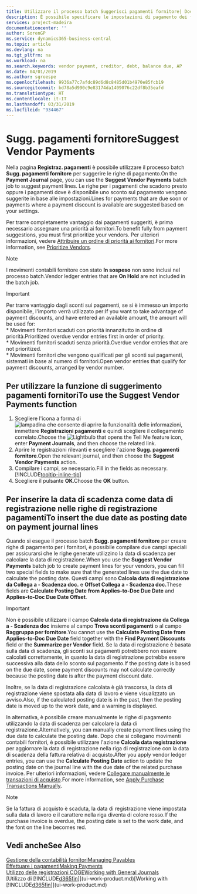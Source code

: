 ```yaml
---
title: Utilizzare il processo batch Suggerisci pagamenti fornitore| Documenti Microsoft
description: È possibile specificare le impostazioni di pagamento dei fornitori per ottenere suggerimenti o proposte per pagamenti in scadenza oppure per cui è disponibile uno sconto.
services: project-madeira
documentationcenter: ''
author: SorenGP
ms.service: dynamics365-business-central
ms.topic: article
ms.devlang: na
ms.tgt_pltfrm: na
ms.workload: na
ms.search.keywords: vendor payment, creditor, debt, balance due, AP
ms.date: 04/01/2019
ms.author: sgroespe
ms.openlocfilehash: 9936a77c7afdc89d6d8c8485d01b4970e85fcb19
ms.sourcegitcommit: bd78a5d990c9e83174da1409076c22df8b35eafd
ms.translationtype: HT
ms.contentlocale: it-IT
ms.lasthandoff: 03/31/2019
ms.locfileid: "934467"
---
```

# <a name="suggest-vendor-payments"></a><span data-ttu-id="8b34b-103">Sugg. pagamenti fornitore</span><span class="sxs-lookup"><span data-stu-id="8b34b-103">Suggest Vendor Payments</span></span>
<span data-ttu-id="8b34b-104">Nella pagina **Registraz. pagamenti** è possibile utilizzare il processo batch **Sugg. pagamenti fornitore** per suggerire le righe di pagamento.</span><span class="sxs-lookup"><span data-stu-id="8b34b-104">On the **Payment Journal** page, you can use the **Suggest Vendor Payments** batch job to suggest payment lines.</span></span> <span data-ttu-id="8b34b-105">Le righe per i pagamenti che scadono presto oppure i pagamenti dove è disponibile uno sconto sul pagamento vengono suggerite in base alle impostazioni.</span><span class="sxs-lookup"><span data-stu-id="8b34b-105">Lines for payments that are due soon or payments where a payment discount is available are suggested based on your settings.</span></span>

<span data-ttu-id="8b34b-106">Per trarre completamente vantaggio dai pagamenti suggeriti, è prima necessario assegnare una priorità ai fornitori.</span><span class="sxs-lookup"><span data-stu-id="8b34b-106">To benefit fully from payment suggestions, you must first prioritize your vendors.</span></span> <span data-ttu-id="8b34b-107">Per ulteriori informazioni, vedere [Attribuire un ordine di priorità ai fornitori](purchasing-how-prioritize-vendors.md).</span><span class="sxs-lookup"><span data-stu-id="8b34b-107">For more information, see [Prioritize Vendors](purchasing-how-prioritize-vendors.md).</span></span>  

> [!NOTE]  
> <span data-ttu-id="8b34b-108">I movimenti contabili fornitore con stato **In sospeso** non sono inclusi nel processo batch.</span><span class="sxs-lookup"><span data-stu-id="8b34b-108">Vendor ledger entries that are **On Hold** are not included in the batch job.</span></span>  

> [!IMPORTANT]  
>   <span data-ttu-id="8b34b-109">Per trarre vantaggio dagli sconti sui pagamenti, se si è immesso un importo disponibile, l'importo verrà utilizzato per:</span><span class="sxs-lookup"><span data-stu-id="8b34b-109">If you want to take advantage of payment discounts, and have entered an available amount, the amount will be used for:</span></span>  
    * <span data-ttu-id="8b34b-110">Movimenti fornitori scaduti con priorità innanzitutto in ordine di priorità.</span><span class="sxs-lookup"><span data-stu-id="8b34b-110">Prioritized overdue vendor entries first in order of priority.</span></span>   
    * <span data-ttu-id="8b34b-111">Movimenti fornitori scaduti senza priorità.</span><span class="sxs-lookup"><span data-stu-id="8b34b-111">Overdue vendor entries that are not prioritized.</span></span>  
    * <span data-ttu-id="8b34b-112">Movimenti fornitori che vengono qualificati per gli sconti sui pagamenti, sistemati in base al numero di fornitori.</span><span class="sxs-lookup"><span data-stu-id="8b34b-112">Open vendor entries that qualify for payment discounts, arranged by vendor number.</span></span>  

## <a name="to-use-the-suggest-vendor-payments-function"></a><span data-ttu-id="8b34b-113">Per utilizzare la funzione di suggerimento pagamenti fornitori</span><span class="sxs-lookup"><span data-stu-id="8b34b-113">To use the Suggest Vendor Payments function</span></span>
1. <span data-ttu-id="8b34b-114">Scegliere l'icona a forma di ![lampadina che consente di aprire la funzionalità delle informazioni](media/ui-search/search_small.png "Informazioni sull'operazione che si desidera eseguire"), immettere **Registrazioni pagamenti** e quindi scegliere il collegamento correlato.</span><span class="sxs-lookup"><span data-stu-id="8b34b-114">Choose the ![Lightbulb that opens the Tell Me feature](media/ui-search/search_small.png "Tell me what you want to do") icon, enter **Payment Journals**, and then choose the related link.</span></span>  
2. <span data-ttu-id="8b34b-115">Aprire le registrazioni rilevanti e scegliere l'azione **Sugg. pagamenti fornitore**.</span><span class="sxs-lookup"><span data-stu-id="8b34b-115">Open the relevant journal, and then choose the **Suggest Vendor Payments** action.</span></span>  
3. <span data-ttu-id="8b34b-116">Compilare i campi, se necessario.</span><span class="sxs-lookup"><span data-stu-id="8b34b-116">Fill in the fields as necessary.</span></span> [!INCLUDE[tooltip-inline-tip](includes/tooltip-inline-tip_md.md)]  
4. <span data-ttu-id="8b34b-117">Scegliere il pulsante **OK**.</span><span class="sxs-lookup"><span data-stu-id="8b34b-117">Choose the **OK** button.</span></span>  

## <a name="to-insert-the-due-date-as-posting-date-on-payment-journal-lines"></a><span data-ttu-id="8b34b-118">Per inserire la data di scadenza come data di registrazione nelle righe di registrazione pagamenti</span><span class="sxs-lookup"><span data-stu-id="8b34b-118">To insert the due date as posting date on payment journal lines</span></span>
<span data-ttu-id="8b34b-119">Quando si esegue il processo batch **Sugg. pagamenti fornitore** per creare righe di pagamento per i fornitori, è possibile compilare due campi speciali per assicurarsi che le righe generate utilizzino la data di scadenza per calcolare la data di registrazione.</span><span class="sxs-lookup"><span data-stu-id="8b34b-119">When you use the **Suggest Vendor Payments** batch job to create payment lines for your vendors, you can fill two special fields to make sure that the generated lines use the due date to calculate the posting date.</span></span> <span data-ttu-id="8b34b-120">Questi campi sono **Calcola data di registrazione da Collega a - Scadenza doc.** e **Offset Collega a - Scadenza doc.**</span><span class="sxs-lookup"><span data-stu-id="8b34b-120">These fields are **Calculate Posting Date from Applies-to-Doc Due Date** and **Applies-to-Doc Due Date Offset**.</span></span>  

> [!IMPORTANT]  
>   <span data-ttu-id="8b34b-121">Non è possibile utilizzare il campo **Calcola data di registrazione da Collega a - Scadenza doc** insieme al campo **Trova sconti pagamenti** o al campo **Raggruppa per fornitore**.</span><span class="sxs-lookup"><span data-stu-id="8b34b-121">You cannot use the **Calculate Posting Date from Applies-to-Doc Due Date** field together with the **Find Payment Discounts** field or the **Summarize per Vendor** field.</span></span> <span data-ttu-id="8b34b-122">Se la data di registrazione è basata sulla data di scadenza, gli sconti sui pagamenti potrebbero non essere calcolati correttamente, in quanto la data di registrazione potrebbe essere successiva alla data dello sconto sul pagamento.</span><span class="sxs-lookup"><span data-stu-id="8b34b-122">If the posting date is based on the due date, some payment discounts may not calculate correctly because the posting date is after the payment discount date.</span></span>  

<span data-ttu-id="8b34b-123">Inoltre, se la data di registrazione calcolata è già trascorsa, la data di registrazione viene spostata alla data di lavoro e viene visualizzato un avviso.</span><span class="sxs-lookup"><span data-stu-id="8b34b-123">Also, if the calculated posting date is in the past, then the posting date is moved up to the work date, and a warning is displayed.</span></span>  

<span data-ttu-id="8b34b-124">In alternativa, è possibile creare manualmente le righe di pagamento utilizzando la data di scadenza per calcolare la data di registrazione.</span><span class="sxs-lookup"><span data-stu-id="8b34b-124">Alternatively, you can manually create payment lines using the due date to calculate the posting date.</span></span> <span data-ttu-id="8b34b-125">Dopo che si collegano movimenti contabili fornitori, è possibile utilizzare l'azione **Calcola data registrazione** per aggiornare la data di registrazione nella riga di registrazione con la data di scadenza della fattura relativa di acquisto.</span><span class="sxs-lookup"><span data-stu-id="8b34b-125">After you apply vendor ledger entries, you can use the **Calculate Posting Date** action to update the posting date on the journal line with the due date of the related purchase invoice.</span></span> <span data-ttu-id="8b34b-126">Per ulteriori informazioni, vedere [Collegare manualmente le transazioni di acquisto](payables-how-apply-purchase-transactions-manually.md).</span><span class="sxs-lookup"><span data-stu-id="8b34b-126">For more information, see [Apply Purchase Transactions Manually](payables-how-apply-purchase-transactions-manually.md).</span></span>  

> [!NOTE]  
>   <span data-ttu-id="8b34b-127">Se la fattura di acquisto è scaduta, la data di registrazione viene impostata sulla data di lavoro e il carattere nella riga diventa di colore rosso.</span><span class="sxs-lookup"><span data-stu-id="8b34b-127">If the purchase invoice is overdue, the posting date is set to the work date, and the font on the line becomes red.</span></span>  

## <a name="see-also"></a><span data-ttu-id="8b34b-128">Vedi anche</span><span class="sxs-lookup"><span data-stu-id="8b34b-128">See Also</span></span>
[<span data-ttu-id="8b34b-129">Gestione della contabilità fornitori</span><span class="sxs-lookup"><span data-stu-id="8b34b-129">Managing Payables</span></span>](payables-manage-payables.md)  
[<span data-ttu-id="8b34b-130">Effettuare i pagamenti</span><span class="sxs-lookup"><span data-stu-id="8b34b-130">Making Payments</span></span>](payables-make-payments.md)  
[<span data-ttu-id="8b34b-131">Utilizzo delle registrazioni COGE</span><span class="sxs-lookup"><span data-stu-id="8b34b-131">Working with General Journals</span></span>](ui-work-general-journals.md)  
<span data-ttu-id="8b34b-132">[Utilizzo di [!INCLUDE[d365fin](includes/d365fin_md.md)]](ui-work-product.md)</span><span class="sxs-lookup"><span data-stu-id="8b34b-132">[Working with [!INCLUDE[d365fin](includes/d365fin_md.md)]](ui-work-product.md)</span></span>  
